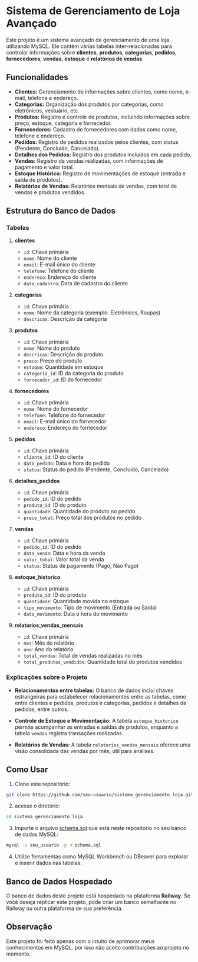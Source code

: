 # Sistema de Gerenciamento de Loja Avançado

Este projeto é um sistema avançado de gerenciamento de uma loja utilizando MySQL. Ele contém várias tabelas inter-relacionadas para controlar informações sobre **clientes**, **produtos**, **categorias**, **pedidos**, **fornecedores**, **vendas**, **estoque** e **relatórios de vendas**.

## Funcionalidades

- **Clientes:** Gerenciamento de informações sobre clientes, como nome, e-mail, telefone e endereço.
- **Categorias:** Organização dos produtos por categorias, como eletrônicos, vestuário, etc.
- **Produtos:** Registro e controle de produtos, incluindo informações sobre preço, estoque, categoria e fornecedor.
- **Fornecedores:** Cadastro de fornecedores com dados como nome, telefone e endereço.
- **Pedidos:** Registro de pedidos realizados pelos clientes, com status (Pendente, Concluído, Cancelado).
- **Detalhes dos Pedidos:** Registro dos produtos incluídos em cada pedido.
- **Vendas:** Registro de vendas realizadas, com informações de pagamento e valor total.
- **Estoque Histórico:** Registro de movimentações de estoque (entrada e saída de produtos).
- **Relatórios de Vendas:** Relatórios mensais de vendas, com total de vendas e produtos vendidos.

## Estrutura do Banco de Dados

### Tabelas

1. **clientes**  
   - `id`: Chave primária  
   - `nome`: Nome do cliente  
   - `email`: E-mail único do cliente  
   - `telefone`: Telefone do cliente  
   - `endereco`: Endereço do cliente  
   - `data_cadastro`: Data de cadastro do cliente

2. **categorias**  
   - `id`: Chave primária  
   - `nome`: Nome da categoria (exemplo: Eletrônicos, Roupas)  
   - `descricao`: Descrição da categoria

3. **produtos**  
   - `id`: Chave primária  
   - `nome`: Nome do produto  
   - `descricao`: Descrição do produto  
   - `preco`: Preço do produto  
   - `estoque`: Quantidade em estoque  
   - `categoria_id`: ID da categoria do produto  
   - `fornecedor_id`: ID do fornecedor

4. **fornecedores**  
   - `id`: Chave primária  
   - `nome`: Nome do fornecedor  
   - `telefone`: Telefone do fornecedor  
   - `email`: E-mail único do fornecedor  
   - `endereco`: Endereço do fornecedor

5. **pedidos**  
   - `id`: Chave primária  
   - `cliente_id`: ID do cliente  
   - `data_pedido`: Data e hora do pedido  
   - `status`: Status do pedido (Pendente, Concluído, Cancelado)

6. **detalhes_pedidos**  
   - `id`: Chave primária  
   - `pedido_id`: ID do pedido  
   - `produto_id`: ID do produto  
   - `quantidade`: Quantidade do produto no pedido  
   - `preco_total`: Preço total dos produtos no pedido

7. **vendas**  
   - `id`: Chave primária  
   - `pedido_id`: ID do pedido  
   - `data_venda`: Data e hora da venda  
   - `valor_total`: Valor total da venda  
   - `status`: Status de pagamento (Pago, Não Pago)

8. **estoque_historico**  
   - `id`: Chave primária  
   - `produto_id`: ID do produto  
   - `quantidade`: Quantidade movida no estoque  
   - `tipo_movimento`: Tipo de movimento (Entrada ou Saída)  
   - `data_movimento`: Data e hora do movimento

9. **relatorios_vendas_mensais**  
   - `id`: Chave primária  
   - `mes`: Mês do relatório  
   - `ano`: Ano do relatório  
   - `total_vendas`: Total de vendas realizadas no mês  
   - `total_produtos_vendidos`: Quantidade total de produtos vendidos

### Explicações sobre o Projeto

- **Relacionamentos entre tabelas:** O banco de dados inclui chaves estrangeiras para estabelecer relacionamentos entre as tabelas, como entre clientes e pedidos, produtos e categorias, pedidos e detalhes de pedidos, entre outros.
  
- **Controle de Estoque e Movimentação:** A tabela `estoque_historico` permite acompanhar as entradas e saídas de produtos, enquanto a tabela `vendas` registra transações realizadas.

- **Relatórios de Vendas:** A tabela `relatorios_vendas_mensais` oferece uma visão consolidada das vendas por mês, útil para análises.

## Como Usar

1. Clone este repositório:
```bash
git clone https://github.com/seu-usuario/sistema_gerenciamento_loja.git
```
2. acesse o diretório:
```bash
cd sistema_gerenciamento_loja
```
3. Importe o arquivo [schema.sql](https://github.com/Emanoellima-dev/sistema_gerenciamento_loja/blob/main/schema.sql) que está neste repositório no seu banco de dados MySQL:
```bash
mysql -u seu_usuario -p < schema.sql
```
4. Utilize ferramentas como MySQL Workbench ou DBeaver para explorar e inserir dados nas tabelas.

## Banco de Dados Hospedado
O banco de dados deste projeto está hospedado na plataforma **Railway**.
Se você deseja replicar este projeto, pode criar um banco semelhante no Railway ou outra plataforma de sua preferência.

## Observação
Este projeto foi feito apenas com o intuito de aprimorar meus conhecimentos em MySQL. por isso não aceito contribuições ao projeto no momento.
